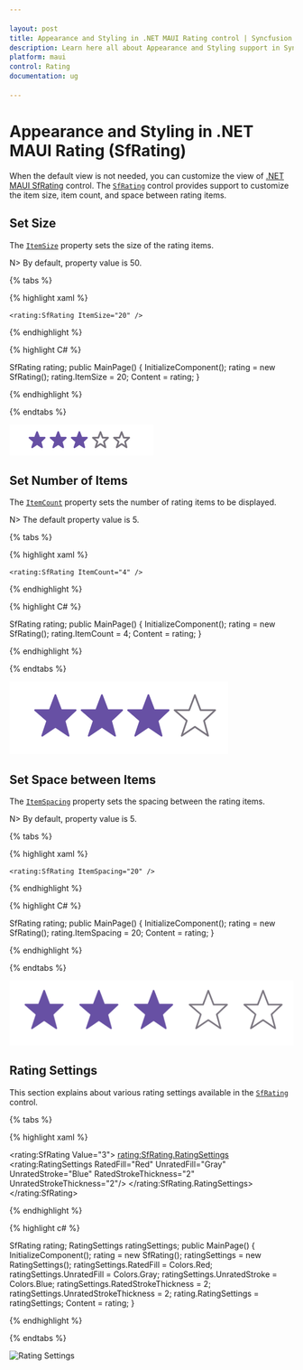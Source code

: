 ```yaml
---

layout: post
title: Appearance and Styling in .NET MAUI Rating control | Syncfusion
description: Learn here all about Appearance and Styling support in Syncfusion .NET MAUI Rating (SfRating) control and more.
platform: maui
control: Rating
documentation: ug

---
```


# Appearance and Styling in .NET MAUI Rating (SfRating)

When the default view is not needed, you can customize the view of [.NET MAUI SfRating](https://help.syncfusion.com/cr/maui/Syncfusion.Maui.Inputs.SfRating.html) control. The [`SfRating`](https://help.syncfusion.com/cr/maui/Syncfusion.Maui.Inputs.SfRating.html) control provides support to customize the item size, item count, and space between rating items.

## Set Size

The [`ItemSize`](https://help.syncfusion.com/cr/maui/Syncfusion.Maui.Inputs.SfRating.html#Syncfusion_Maui_Inputs_SfRating_ItemSize) property sets the size of the rating items. 

N> By default, property value is 50.

{% tabs %}

{% highlight xaml %}

	<rating:SfRating ItemSize="20" />
	
{% endhighlight %}

{% highlight C# %}

SfRating rating;
public MainPage()
{
    InitializeComponent();
    rating = new SfRating();
    rating.ItemSize = 20;
    Content = rating;
}

{% endhighlight %}

{% endtabs %}

![SfRating Item Size customization](images/item-size.png)

## Set Number of Items

The [`ItemCount`](https://help.syncfusion.com/cr/maui/Syncfusion.Maui.Inputs.SfRating.html#Syncfusion_Maui_Inputs_SfRating_ItemCount) property sets the number of rating items to be displayed. 

N> The default property value is 5.

{% tabs %}

{% highlight xaml %}

	<rating:SfRating ItemCount="4" />
	
{% endhighlight %}

{% highlight C# %}

SfRating rating;
public MainPage()
{
    InitializeComponent();
    rating = new SfRating();
    rating.ItemCount = 4;
    Content = rating;
}

{% endhighlight %}

{% endtabs %}

![Set number of rating items](images/item-count.png)
 
## Set Space between Items

The [`ItemSpacing`](https://help.syncfusion.com/cr/maui/Syncfusion.Maui.Inputs.SfRating.html#Syncfusion_Maui_Inputs_SfRating_ItemSpacing) property sets the spacing between the rating items. 

N> By default, property value is 5.

{% tabs %}

{% highlight xaml %}

	<rating:SfRating ItemSpacing="20" />
	
{% endhighlight %}

{% highlight C# %}

SfRating rating;
public MainPage()
{
    InitializeComponent();
    rating = new SfRating();
    rating.ItemSpacing = 20;
    Content = rating;
}

{% endhighlight %}

{% endtabs %}

![Space between rating items](images/item-spacing.png) 

## Rating Settings

This section explains about various rating settings available in the [`SfRating`](https://help.syncfusion.com/cr/maui/Syncfusion.Maui.Inputs.SfRating.html) control.

{% tabs %}

{% highlight xaml %}

<rating:SfRating  Value="3">
<rating:SfRating.RatingSettings>
    <rating:RatingSettings RatedFill="Red" UnratedFill="Gray" 
                           UnratedStroke="Blue" RatedStrokeThickness="2" UnratedStrokeThickness="2"/>
    </rating:SfRating.RatingSettings>
</rating:SfRating>

{% endhighlight %}

{% highlight c# %}

SfRating rating;
RatingSettings ratingSettings;
public MainPage()
{
    InitializeComponent();
    rating = new SfRating();
    ratingSettings = new RatingSettings();
    ratingSettings.RatedFill = Colors.Red;
    ratingSettings.UnratedFill = Colors.Gray;
    ratingSettings.UnratedStroke = Colors.Blue;
    ratingSettings.RatedStrokeThickness = 2;
    ratingSettings.UnratedStrokeThickness = 2;
    rating.RatingSettings = ratingSettings;
    Content = rating;
}

{% endhighlight %}

{% endtabs %}

![Rating Settings](images/rating-settings.png) 
